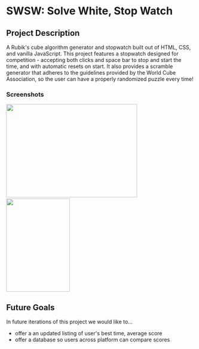 # SWSW: Solve White, Stop Watch

## Project Description
A Rubik's cube algorithm generator and stopwatch built out of HTML, CSS, and vanilla JavaScript. 
This project features a stopwatch designed for competition - accepting both clicks and space bar to stop and start the time, and with automatic resets on start. 
It also provides a scramble generator that adheres to the guidelines provided by the World Cube Association, so the user can have a properly randomized puzzle every time!

### Screenshots

<img src="./img/screenshot-browser.png" width="350" height="250">&nbsp;
<img src="./img/screenshot-mobile.png" width="170" height="250">

## Future Goals
In future iterations of this project we would like to...
* offer a an updated listing of user's best time, average score
* offer a database so users across platform can compare scores